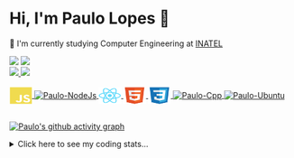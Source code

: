 <div>
  <h1> Hi, I'm Paulo Lopes 👋 </h1>
  <p>🔭 I'm currently studying Computer Engineering at <a href="https://inatel.br/home/" target="_blank">INATEL</a>
  
  </p>
  <div align="left"> 
  <a href="https://www.instagram.com/paulotc1999/" target="_blank"><img src="https://img.shields.io/badge/-Instagram-%23E4405F?style=for-the-badge&logo=instagram&logoColor=white" target="_blank"></a>
  <a href="https://www.linkedin.com/in/paulotc1999/" target="_blank"><img src="https://img.shields.io/badge/-LinkedIn-%230077B5?style=for-the-badge&logo=linkedin&logoColor=white" target="_blank"></a> 
</div>
  
</div>
<div align="left">
  <a href="https://github.com/paulotc1999">
  <img height="180em" src="https://github-readme-stats.vercel.app/api?username=paulotc1999&show_icons=true&theme=dark&include_all_commits=true&count_private=true&hide_rank=true"/>
  <img height="180em" src="https://github-readme-stats.vercel.app/api/top-langs/?username=paulotc1999&layout=compact&langs_count=7&theme=dark"/>
</div>
  
 <div style="display: inline_block"><br>
  <img align="center" alt="Paulo-Js" height="30" width="40" src="https://raw.githubusercontent.com/devicons/devicon/master/icons/javascript/javascript-plain.svg">
  <img align="center" alt="Paulo-NodeJs" height="30" width="40" src="https://cdn.jsdelivr.net/gh/devicons/devicon/icons/nodejs/nodejs-plain.svg">
  <img align="center" alt="Paulo-React" height="30" width="40" src="https://raw.githubusercontent.com/devicons/devicon/master/icons/react/react-original.svg">
  <img align="center" alt="Paulo-HTML" height="30" width="40" src="https://raw.githubusercontent.com/devicons/devicon/master/icons/html5/html5-original.svg">
  <img align="center" alt="Paulo-CSS" height="30" width="40" src="https://raw.githubusercontent.com/devicons/devicon/master/icons/css3/css3-original.svg">
  <img align="center" alt="Paulo-Cpp" height="30" width="40" src="https://cdn.jsdelivr.net/gh/devicons/devicon/icons/cplusplus/cplusplus-original.svg">
  <img align="center" alt="Paulo-Ubuntu" height="30" width="40" src="https://cdn.jsdelivr.net/gh/devicons/devicon/icons/ubuntu/ubuntu-plain.svg">
  
</div>
</a>

</br>

[![Paulo's github activity graph](https://activity-graph.herokuapp.com/graph?username=paulotc1999&theme=chartreuse-dark)](https://github.com/ashutosh00710/github-readme-activity-graph)


<div>
<details>
      <summary>Click here to see my coding stats...</summary>
      
<!--START_SECTION:waka-->
![Code Time](http://img.shields.io/badge/Code%20Time-11%20hrs%2048%20mins-blue)

![Profile Views](http://img.shields.io/badge/Profile%20Views-260-blue)

![Lines of code](https://img.shields.io/badge/From%20Hello%20World%20I%27ve%20Written-487%20Thousand%20lines%20of%20code-blue)

**I'm an Early 🐤** 

```text
🌞 Morning    76 commits     ██████████░░░░░░░░░░░░░░░   42.46% 
🌆 Daytime    46 commits     ██████░░░░░░░░░░░░░░░░░░░   25.7% 
🌃 Evening    56 commits     ███████░░░░░░░░░░░░░░░░░░   31.28% 
🌙 Night      1 commits      ░░░░░░░░░░░░░░░░░░░░░░░░░   0.56%

```
📅 **I'm Most Productive on Sunday** 

```text
Monday       21 commits     ███░░░░░░░░░░░░░░░░░░░░░░   11.73% 
Tuesday      33 commits     ████░░░░░░░░░░░░░░░░░░░░░   18.44% 
Wednesday    12 commits     █░░░░░░░░░░░░░░░░░░░░░░░░   6.7% 
Thursday     26 commits     ███░░░░░░░░░░░░░░░░░░░░░░   14.53% 
Friday       28 commits     ████░░░░░░░░░░░░░░░░░░░░░   15.64% 
Saturday     20 commits     ██░░░░░░░░░░░░░░░░░░░░░░░   11.17% 
Sunday       39 commits     █████░░░░░░░░░░░░░░░░░░░░   21.79%

```


📊 **This Week I Spent My Time On** 

```text
⌚︎ Time Zone: America/Sao_Paulo

💬 Programming Languages: 
JavaScript               6 hrs 9 mins        ████████████████████████░   96.74% 
HTML                     4 mins              ░░░░░░░░░░░░░░░░░░░░░░░░░   1.31% 
Git Config               4 mins              ░░░░░░░░░░░░░░░░░░░░░░░░░   1.17% 
JSON                     1 min               ░░░░░░░░░░░░░░░░░░░░░░░░░   0.4% 
Markdown                 1 min               ░░░░░░░░░░░░░░░░░░░░░░░░░   0.37%

🔥 Editors: 
VS Code                  6 hrs 21 mins       █████████████████████████   100.0%

💻 Operating System: 
Windows                  6 hrs 21 mins       █████████████████████████   100.0%

```


 Last Updated on 09/01/2022
<!--END_SECTION:waka-->


